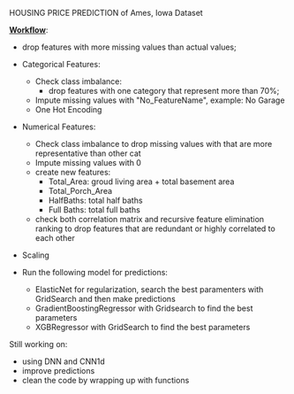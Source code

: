 HOUSING PRICE PREDICTION of Ames, Iowa Dataset

<u>**Workflow**</u>:

*  drop features with more missing values than actual values;

* Categorical Features:
  - Check class imbalance:
    - drop features with one category that represent more than 70%;
  - Impute missing values with "No_FeatureName", example: No Garage
  - One Hot Encoding 
* Numerical Features:
  - Check class imbalance to drop missing values with that are more representative than other cat
  - Impute missing values with 0
  - create new features: 
    * Total_Area: groud living area + total basement area
    * Total_Porch_Area
    * HalfBaths: total half baths
    * Full Baths: total full baths
  - check both correlation matrix and recursive feature elimination ranking to drop features that are redundant or highly correlated to each other
* Scaling
* Run the following model for predictions:
  * ElasticNet for regularization, search the best paramenters with GridSearch and then make predictions
  * GradientBoostingRegressor with Gridsearch to find the best parameters
  * XGBRegressor with GridSearch to find the best parameters



Still working on:

- using DNN and CNN1d
- improve predictions
- clean the code by wrapping up with functions